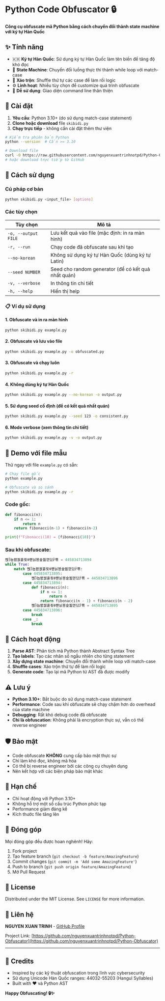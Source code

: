 # Python Code Obfuscator 🔒

**Công cụ obfuscate mã Python bằng cách chuyển đổi thành state machine với ký tự Hàn Quốc**

## ✨ Tính năng

- 🇰🇷 **Ký tự Hàn Quốc**: Sử dụng ký tự Hàn Quốc làm tên biến để tăng độ khó đọc
- 🔄 **State Machine**: Chuyển đổi luồng thực thi thành while loop với match-case
- 🎲 **Xáo trộn**: Shuffle thứ tự các case để làm rối logic
- ⚙️ **Linh hoạt**: Nhiều tùy chọn để customize quá trình obfuscate
- 🚀 **Dễ sử dụng**: Giao diện command line thân thiện

## 🔧 Cài đặt

1. **Yêu cầu**: Python 3.10+ (do sử dụng match-case statement)
2. **Clone hoặc download** file `skibidi.py`
3. **Chạy trực tiếp** - không cần cài đặt thêm thư viện

```bash
# Kiểm tra phiên bản Python
python --version  # Cần >= 3.10

# Download file
curl -O https://raw.githubusercontent.com/nguyenxuantrinhnotpd/Python-Obfuscator/skibidi.py
# hoặc download trực tiếp từ GitHub
```

## 🚀 Cách sử dụng

### Cú pháp cơ bản

```bash
python skibidi.py <input_file> [options]
```

### Các tùy chọn

| Tùy chọn | Mô tả |
|----------|-------|
| `-o, --output FILE` | Lưu kết quả vào file (mặc định: in ra màn hình) |
| `-r, --run` | Chạy code đã obfuscate sau khi tạo |
| `--no-korean` | Không sử dụng ký tự Hàn Quốc (dùng ký tự Latin) |
| `--seed NUMBER` | Seed cho random generator (để có kết quả nhất quán) |
| `-v, --verbose` | In thông tin chi tiết |
| `-h, --help` | Hiển thị help |

### 📋 Ví dụ sử dụng

#### 1. Obfuscate và in ra màn hình
```bash
python skibidi.py example.py
```

#### 2. Obfuscate và lưu vào file
```bash
python skibidi.py example.py -o obfuscated.py
```

#### 3. Obfuscate và chạy luôn
```bash
python skibidi.py example.py -r
```

#### 4. Không dùng ký tự Hàn Quốc
```bash
python skibidi.py example.py --no-korean -o output.py
```

#### 5. Sử dụng seed cố định (để có kết quả nhất quán)
```bash
python skibidi.py example.py --seed 123 -o consistent.py
```

#### 6. Mode verbose (xem thông tin chi tiết)
```bash
python skibidi.py example.py -v -o output.py
```

## 🧪 Demo với file mẫu

Thử ngay với file `example.py` có sẵn:

```bash
# Chạy file gốc
python example.py

# Obfuscate và so sánh
python skibidi.py example.py -r
```

### Code gốc:
```python
def fibonacci(n):
    if n <= 1:
        return n
    return fibonacci(n-1) + fibonacci(n-2)

print(f"Fibonacci(10) = {fibonacci(10)}")
```

### Sau khi obfuscate:
```python
뻱ꎅ뇹뫬궶훝죚ꂮ뺻늵뵹숉붧껻닸ꌍ뾲 = 445834713894
while True:
    match 뻱ꎅ뇹뫬궶훝죚ꂮ뺻늵뵹숉붧껻닸ꌍ뾲:
        case 445834713895:
            뻱ꎅ뇹뫬궶훝죚ꂮ뺻늵뵹숉붧껻닸ꌍ뾲 = 445834713896
        case 445834713894:
            def fibonacci(n):
                if n <= 1:
                    return n
                return fibonacci(n - 1) + fibonacci(n - 2)
            뻱ꎅ뇹뫬궶훝죚ꂮ뺻늵뵹숉붧껻닸ꌍ뾲 = 445834713895
        case 445834713896:
            break
        case _:
            break
```

## 🎯 Cách hoạt động

1. **Parse AST**: Phân tích mã Python thành Abstract Syntax Tree
2. **Tạo labels**: Tạo các nhãn số ngẫu nhiên cho từng statement
3. **Xây dựng state machine**: Chuyển đổi thành while loop với match-case
4. **Shuffle cases**: Xáo trộn thứ tự để làm rối logic
5. **Generate code**: Tạo lại mã Python từ AST đã được modify

## ⚠️ Lưu ý

- **Python 3.10+**: Bắt buộc do sử dụng match-case statement
- **Performance**: Code sau khi obfuscate sẽ chạy chậm hơn do overhead của state machine
- **Debugging**: Rất khó debug code đã obfuscate
- **Chỉ là obfuscation**: Không phải là encryption thực sự, vẫn có thể reverse engineer

## 🛡️ Bảo mật

- Code obfuscate **KHÔNG** cung cấp bảo mật thực sự
- Chỉ làm khó đọc, không mã hóa
- Có thể bị reverse engineer bởi các công cụ chuyên dụng
- Nên kết hợp với các biện pháp bảo mật khác

## 🚫 Hạn chế

- Chỉ hoạt động với Python 3.10+
- Không hỗ trợ một số cấu trúc Python phức tạp
- Performance giảm đáng kể
- Kích thước file tăng lên

## 🤝 Đóng góp

Mọi đóng góp đều được hoan nghênh! Hãy:

1. Fork project
2. Tạo feature branch (`git checkout -b feature/AmazingFeature`)
3. Commit changes (`git commit -m 'Add some AmazingFeature'`)
4. Push to branch (`git push origin feature/AmazingFeature`)
5. Mở Pull Request

## 📄 License

Distributed under the MIT License. See `LICENSE` for more information.

## 📧 Liên hệ

**NGUYEN XUAN TRINH** - [GitHub Profile](https://github.com/your-username)

Project Link: [https://github.com/nguyenxuantrinhnotpd/Python-Obfuscator](https://github.com/nguyenxuantrinhnotpd/Python-Obfuscator)

---

## 🎉 Credits

- Inspired by các kỹ thuật obfuscation trong lĩnh vực cybersecurity
- Sử dụng Unicode Hàn Quốc ranges: 44032-55203 (Hangul Syllables)
- Built with ❤️ và Python AST

**Happy Obfuscating! 🔒✨**


